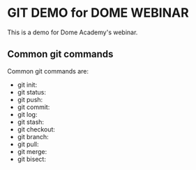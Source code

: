 # GIT DEMO for DOME WEBINAR

This is a demo for Dome Academy's webinar.

## Common git commands

Common git commands are:

- git init:
- git status:
- git push:
- git commit:
- git log:
- git stash:
- git checkout:
- git branch:
- git pull:
- git merge:
- git bisect:
